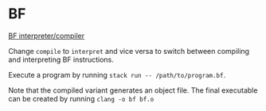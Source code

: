 
# BF

[BF interpreter/compiler](https://en.wikipedia.org/wiki/Brainfuck)

Change `compile` to `interpret` and vice versa to switch between compiling and
interpreting BF instructions.

Execute a program by running `stack run -- /path/to/program.bf`.

Note that the compiled variant generates an object file. The final executable
can be created by running `clang -o bf bf.o`
